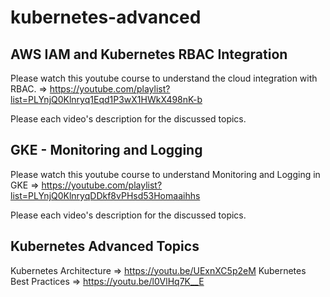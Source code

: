 # kubernetes-advanced

## AWS IAM and Kubernetes RBAC Integration

Please watch this youtube course to understand the cloud integration with RBAC. => https://youtube.com/playlist?list=PLYnjQ0Klnryq1Eqd1P3wX1HWkX498nK-b

Please each video's description for the discussed topics.


## GKE - Monitoring and Logging

Please watch this youtube course to understand Monitoring and Logging in GKE => https://youtube.com/playlist?list=PLYnjQ0KlnryqDDkf8vPHsd53Homaaihhs

Please each video's description for the discussed topics.


## Kubernetes Advanced Topics

Kubernetes Architecture => https://youtu.be/UExnXC5p2eM
Kubernetes Best Practices => https://youtu.be/l0VlHq7K__E
